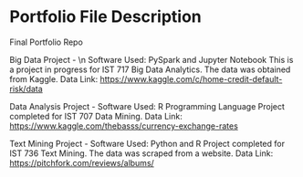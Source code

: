 # Portfolio File Description
Final Portfolio Repo

Big Data Project - \n
Software Used: PySpark and Jupyter Notebook
This is a project in progress for IST 717 Big Data Analytics. The data was obtained from Kaggle.
Data Link: https://www.kaggle.com/c/home-credit-default-risk/data

Data Analysis Project - 
Software Used: R Programming Language
Project completed for IST 707 Data Mining.
Data Link: https://www.kaggle.com/thebasss/currency-exchange-rates

Text Mining Project - 
Software Used: Python and R 
Project completed for IST 736 Text Mining. The data was scraped from a website.
Data Link: https://pitchfork.com/reviews/albums/
